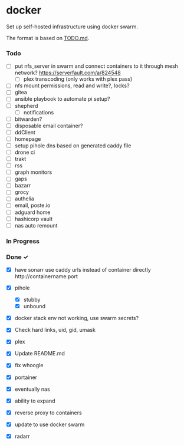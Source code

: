 # docker
Set up self-hosted infrastructure using docker swarm.

The format is based on [TODO.md](https://github.com/todomd/todo.md).

### Todo

- [ ] put nfs_server in swarm and connect containers to it through mesh network? https://serverfault.com/a/824548  
  - [ ] plex transcoding (only works with plex pass)  
- [ ] nfs mount permissions, read and write?, locks?  
- [ ] gitea  
- [ ] ansible playbook to automate pi setup?  
- [ ] shepherd  
  - [ ] notifications  
- [ ] bitwarden?  
- [ ] disposable email container?  
- [ ] ddClient  
- [ ] homepage  
- [ ] setup pihole dns based on generated caddy file  
- [ ] drone ci  
- [ ] trakt  
- [ ] rss  
- [ ] graph monitors  
- [ ] gaps  
- [ ] bazarr  
- [ ] grocy  
- [ ] authelia  
- [ ] email, poste.io  
- [ ] adguard home  
- [ ] hashicorp vault  
- [ ] nas auto remount  

### In Progress


### Done ✓

- [x] have sonarr use caddy urls instead of container directly http://containername:port  
- [x] pihole  
  - [x] stubby  
  - [x] unbound  
- [x] docker stack env not working, use swarm secrets?  
- [x] Check hard links, uid, gid, umask  
- [x] plex  
- [x] Update README.md  
- [x] fix whoogle  
- [x] portainer  
- [x] eventually nas  
- [x] ability to expand  
- [x] reverse proxy to containers  
- [x] update to use docker swarm  
- [x] radarr  

